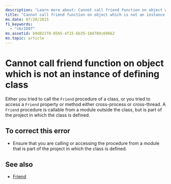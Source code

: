 ```yaml
---
description: "Learn more about: Cannot call friend function on object which is not an instance of defining class"
title: "Cannot call friend function on object which is not an instance of defining class"
ms.date: 07/20/2015
f1_keywords: 
  - "vbrID97"
ms.assetid: b9d821f0-8565-4f15-bb35-184789c69662
ms.topic: article
---
```

# Cannot call friend function on object which is not an instance of defining class

Either you tried to call the `Friend` procedure of a class, or you tried to access a `Friend` property or method either cross-process or cross-thread. A `Friend` procedure is callable from a module outside the class, but is part of the project in which the class is defined.  
  
## To correct this error  
  
- Ensure that you are calling or accessing the procedure from a module that is part of the project in which the class is defined.  
  
## See also

- [Friend](../language-reference/modifiers/friend.md)
